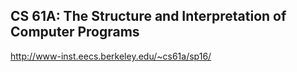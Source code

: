 
## CS 61A: The Structure and Interpretation of Computer Programs

http://www-inst.eecs.berkeley.edu/~cs61a/sp16/
